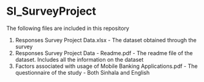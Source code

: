 # SI_SurveyProject

The following files are included in this repository

1. Responses Survey Project Data.xlsx - The dataset obtained through the survey
2. Responses Survey Project Data - Readme.pdf - The readme file of the dataset. Includes all the information on the dataset
3. Factors associated with usage of Mobile Banking Applications.pdf - The questionnaire of the study - Both Sinhala and English 
